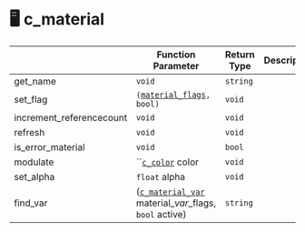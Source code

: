 # 🖥 c\_material

|                           | Function Parameter                                                              | Return Type | Description |
| ------------------------- | ------------------------------------------------------------------------------- | ----------- | ----------- |
| get\_name                 | `void`                                                                          | `string`    |             |
| set\_flag                 | `(`[`material_flags`](../enumerations/material\_flags.md)`, bool)`              | `void`      |             |
| increment\_referencecount | `void`                                                                          | `void`      |             |
| refresh                   | `void`                                                                          | `void`      |             |
| is\_error\_material       | `void`                                                                          | `bool`      |             |
| modulate                  | ``[`c_color`](c\_color.md) color                                                | `void`      |             |
| set\_alpha                | `float` alpha                                                                   | `void`      |             |
| find\_var                 | ([`c_material_var`](c\_material\_var.md) material\__var_\_flags, `bool` active) | `string`    |             |

